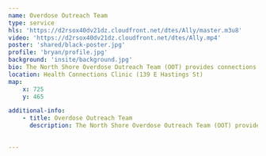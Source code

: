 ```yaml
---
name: Overdose Outreach Team
type: service
hls: 'https://d2rsox40dv21dz.cloudfront.net/dtes/Ally/master.m3u8'
video: 'https://d2rsox40dv21dz.cloudfront.net/dtes/Ally.mp4'
poster: 'shared/black-poster.jpg'
profile: 'bryan/profile.jpg'
background: 'insite/background.jpg'
bio: The North Shore Overdose Outreach Team (OOT) provides connections for people residing in North and West Vancouver, who have recently experienced opioid overdose and/or are at high risk for opioid overdose to substance use care and support.
location: Health Connections Clinic (139 E Hastings St)
map:
    x: 725
    y: 465

additional-info: 
    - title: Overdose Outreach Team
      description: The North Shore Overdose Outreach Team (OOT) provides connections for people residing in North and West Vancouver, who have recently experienced opioid overdose and/or are at high risk for opioid overdose to substance use care and support. The service includes navigation to appropriate health and treatment services, support in accessing opioid agonist therapy, and overdose prevention education.
    

---
```

